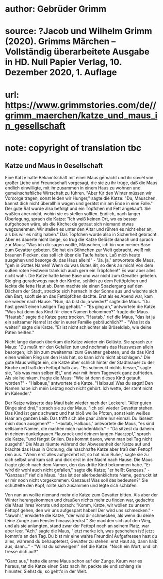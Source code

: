 # author: Gebrüder Grimm
# source: ?Jacob und Wilhelm Grimm (2020). Grimms Märchen – Vollständig überarbeitete Ausgabe in HD. Null Papier Verlag, 10. Dezember 2020, 1. Auflage
# url: https://www.grimmstories.com/de//grimm_maerchen/katze_und_maus_in_gesellschaft
# note: copyright of translation tbc

## Katze und Maus in Gesellschaft 

Eine Katze hatte Bekanntschaft mit einer Maus gemacht und ihr soviel von
großer Liebe und Freundschaft vorgesagt, die sie zu ihr trüge, daß die
Maus endlich einwilligte, mit ihr zusammen in einem Haus zu wohnen und
gemeinschaftliche Wirtschaft zu führen. "Aber für den Winter müssen wir
Vorsorge tragen, sonst leiden wir Hunger," sagte die Katze. "Du,
Mäuschen, kannst dich nicht überallhin wagen und gerätst mir am Ende in
eine Falle." Der gute Rat wurde also befolgt und ein Töpfchen mit Fett
angekauft. Sie wußten aber nicht, wohin sie es stellen sollten. Endlich,
nach langer Überlegung, sprach die Katze: "Ich weiß keinen Ort, wo es
besser aufgehoben wäre, als die Kirche; da getraut sich niemand etwas
wegzunehmen. Wir stellen es unter den Altar und rühren es nicht eher an,
als bis wir es nötig haben." Das Töpfchen wurde also in Sicherheit
gebracht. Aber es dauerte nicht lange, so trug die Katze Gelüste danach
und sprach zur Maus: "Was ich dir sagen wollte, Mäuschen, ich bin von
meiner Base zum Gevatter gebeten. Sie hat ein Söhnchen zur Welt
gebracht, weiß mit braunen Flecken, das soll ich über die Taufe halten.
Laß mich heute ausgehen und besorge du das Haus allein!" - "Ja, ja,"
antwortete die Maus, "geh in Gottes Namen! Wenn du was Gutes ißt, so
denk an mich! Von dem süßen roten Festwein tränk ich auch gern ein
Tröpfchen!" Es war aber alles nicht wahr. Die Katze hatte keine Base
und war nicht zum Gevatter gebeten. Sie ging geradewegs nach der Kirche,
schlich zu dem Fettöpfchen und leckte die fette Haut ab. Dann machte sie
einen Spaziergang auf den Dächern der Stadt, streckte sich hernach in
der Sonne aus und wischte sich den Bart, sooft sie an das Fettöpfchen
dachte. Erst als es Abend war, kam sie wieder nach Hause. "Nun, da bist
du ja wieder!" sagte die Maus. "Du hast gewiß einen lustigen Tag
gehabt." - "Es ging an," antwortete die Katze. "Was hat denn das
Kind für einen Namen bekommen?" fragte die Maus. "Hautab," sagte die
Katze ganz trocken. "Hautab," rief die Maus, "das ist ja ein
seltsamer Name! Ist der in eurer Familie gebräuchlich?" - "Was ist da
weiter!" sagte die Katze. "Er ist nicht schlechter als Bröseldieb, wie
deine Paten heißen."

Nicht lange danach überkam die Katze wieder ein Gelüste. Sie sprach zur
Maus: "Du mußt mir den Gefallen tun und nochmals das Hauswesen allein
besorgen; ich bin zum zweitenmal zum Gevatter gebeten, und da das Kind
einen weißen Ring um den Hals hat, so kann ich's nicht abschlagen."
Die gute Maus willigte ein, die Katze aber schlich hinter der Stadtmauer
zu der Kirche und fraß den Fettopf halb aus. "Es schmeckt nichts
besser," sagte sie, "als was man selber ißt," und war mit ihrem
Tagewerk ganz zufrieden. Als sie heimkam, fragte die Maus: "Wie ist
denn dieses Kind getauft worden?" - "Halbaus," antwortete die Katze.
"Halbaus! Was du sagst! Den Namen habe ich mein Lebtag noch nicht
gehört. Ich wette, der steht nicht im Kalender."

Der Katze wässerte das Maul bald wieder nach der Leckerei. "Aller guten
Dinge sind drei," sprach sie zu der Maus. "Ich soll wieder Gevatter
stehen. Das Kind ist ganz schwarz und hat bloß weiße Pfoten, sonst kein
weißes Haar am ganzen Leib. Das trifft sich alle paar Jahre nur einmal.
Du lässest mich doch ausgehen?" - "Hautab, Halbaus," antwortete die
Maus, "es sind seltsame Namen, die machen mich nachdenklich." - "Da
sitzest du daheim in deinem dunkelgrauen Flausrock und deinem langen
Haarzopf," sprach die Katze, "und fängst Grillen. Das kommt davon,
wenn man bei Tag nicht ausgeht!" Die Maus räumte während der
Abwesenheit der Katze auf und brachte das Haus in Ordnung; die
naschhafte Katze aber fraß den Fettopf rein aus. "Wenn erst alles
aufgezehrt ist, so hat man Ruhe," sagte sie zu sich selbst und kam satt
und dick erst in der Nacht nach Hause. Die Maus fragte gleich nach dem
Namen, den das dritte Kind bekommen habe. "Er wird dir wohl auch nicht
gefallen," sagte die Katze; "er heißt Ganzaus." - "Ganzaus!" rief
die Maus. "das ist der allerbedenklichste Name, gedruckt ist er mir
noch nicht vorgekommen. Ganzaus! Was soll das bedeuten?" Sie schüttelte
den Kopf, rollte sich zusammen und legte sich schlafen.

Von nun an wollte niemand mehr die Katze zum Gevatter bitten. Als aber
der Winter herangekommen und draußen nichts mehr zu finden war, gedachte
die Maus ihres Vorrats und sprach: "Komm, Katze, wir wollen zu unserm
Fettopf gehen, den wir uns aufgespart haben! Der wird uns schmecken." -
"Jawohl," erwiderte die Katze, "der wird dir schmecken, als wenn du
deine feine Zunge zum Fenster hinausstreckst." Sie machten sich auf den
Weg, und als sie anlangten, stand zwar der Fettopf noch an seinem Platz,
war aber leer. "Ach," sagte die Maus, "jetzt merke ich, was geschehen
ist! jetzt kommt's an den Tag. Du bist mir eine wahre Freundin!
Aufgefressen hast du alles, während du behauptetest, Gevatter zu stehen:
erst Haut ab, dann halb aus, dann..." - "Willst du schweigen!" rief
die Katze. "Noch ein Wort, und ich fresse dich auf!"

"Ganz aus," hatte die arme Maus schon auf der Zunge. Kaum war es
heraus, tat die Katze einen Satz nach ihr, packte sie und schlang sie
hinunter. Siehst du, so geht's in der Welt.
